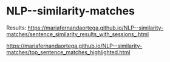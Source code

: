 # NLP--similarity-matches

Results: https://mariafernandaortega.github.io/NLP--similarity-matches/sentence_similarity_results_with_sessions_.html

https://mariafernandaortega.github.io/NLP--similarity-matches/top_sentence_matches_highlighted.html
